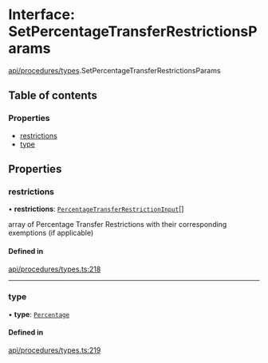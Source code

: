 # Interface: SetPercentageTransferRestrictionsParams

[api/procedures/types](../wiki/api.procedures.types).SetPercentageTransferRestrictionsParams

## Table of contents

### Properties

- [restrictions](../wiki/api.procedures.types.SetPercentageTransferRestrictionsParams#restrictions)
- [type](../wiki/api.procedures.types.SetPercentageTransferRestrictionsParams#type)

## Properties

### restrictions

• **restrictions**: [`PercentageTransferRestrictionInput`](../wiki/api.procedures.types.PercentageTransferRestrictionInput)[]

array of Percentage Transfer Restrictions with their corresponding exemptions (if applicable)

#### Defined in

[api/procedures/types.ts:218](https://github.com/PolymeshAssociation/polymesh-sdk/blob/339b7503/src/api/procedures/types.ts#L218)

___

### type

• **type**: [`Percentage`](../wiki/api.procedures.types.TransferRestrictionType#percentage)

#### Defined in

[api/procedures/types.ts:219](https://github.com/PolymeshAssociation/polymesh-sdk/blob/339b7503/src/api/procedures/types.ts#L219)
